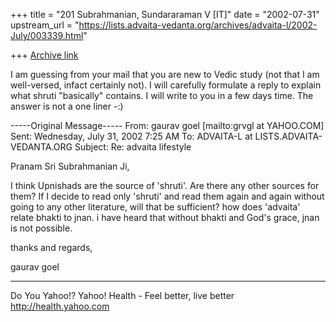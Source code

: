 +++
title = "201 Subrahmanian, Sundararaman V [IT]"
date = "2002-07-31"
upstream_url = "https://lists.advaita-vedanta.org/archives/advaita-l/2002-July/003339.html"

+++
[Archive link](https://lists.advaita-vedanta.org/archives/advaita-l/2002-July/003339.html)

I am guessing from your mail that you are new to Vedic study (not that I am
well-versed, infact certainly not).  I will carefully formulate a reply to
explain what shruti "basically" contains.  I will write to you in a few days
time.  The answer is not a one liner -:)

-----Original Message-----
From: gaurav goel [mailto:grvgl at YAHOO.COM]
Sent: Wednesday, July 31, 2002 7:25 AM
To: ADVAITA-L at LISTS.ADVAITA-VEDANTA.ORG
Subject: Re: advaita lifestyle


Pranam Sri Subrahmanian Ji,

I think Upnishads are the source of 'shruti'. Are
there any other sources for them?
If I decide to read only 'shruti' and read them again
and again without going to any other literature, will
that be sufficient?
how does 'advaita' relate bhakti to jnan. i have heard
that without bhakti and God's grace, jnan is not
possible.

thanks and regards,

gaurav goel

__________________________________________________
Do You Yahoo!?
Yahoo! Health - Feel better, live better
http://health.yahoo.com

